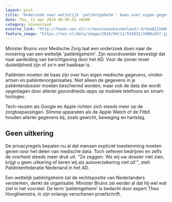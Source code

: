 ```yaml
---
layout: post
title: "Onderzoek naar wettelijk 'patiëntgeheim': baas over eigen gegevens"
date: Thu, 11 Apr 2019 09:05:52 +0200
category: binnenland
externe_link: "http://feeds.nos.nl/~r/nosnieuwsbinnenland/~3/XombZ154OHQ/2279943"
feature_image: "https://nos.nl/data/image/2019/04/11/542832/1008x567.jpg"
---
```


<p>Minister Bruins voor Medische Zorg laat een onderzoek doen naar de invoering van een wettelijk 'patiëntgeheim'. Zijn woordvoerder bevestigt dat naar aanleiding van berichtgeving door het AD. Voor de zomer moet duidelijkheid zijn of zo'n wet haalbaar is.</p>
<p>Patiënten moeten de baas zijn over hun eigen medische gegevens, vinden artsen en patiëntenorganisaties. Niet alleen de gegevens in je patiëntendossier moeten beschermd worden, maar ook de data die wordt opgeslagen door allerlei gezondheids-apps op mobiele telefoons en smart-horloges.</p>
<p>Tech-reuzen als Google en Apple richten zich steeds meer op de zorgtoepassingen. Slimme apparaten als de Apple Watch of de Fitbit houden allerlei gegevens bij, zoals gewicht, beweging en hartslag.</p>
<h2>Geen uitkering</h2>
<p>De privacyregels bepalen nu al dat mensen expliciet toestemming moeten geven voor het delen van medische data. Toch oefenen bedrijven en zelfs de overheid steeds meer druk uit. "Ze zeggen: 'Als wij uw dossier niet zien, krijgt u geen uitkering of keren wij als autoverzekering niet uit'", stelt Patiëntenfederatie Nederland in het AD.</p>
<p>Een wettelijk patiëntgeheim zal de rechtspositie van Nederlanders versterken, denkt de organisatie. Minister Bruins zei eerder al dat hij wel wat ziet in het voorstel. De term 'patiëntgeheim' is bedacht door expert Theo Hooghiemstra, in zijn onlangs verschenen proefschrift.</p><img src="http://feeds.feedburner.com/~r/nosnieuwsbinnenland/~4/XombZ154OHQ" height="1" width="1" alt=""/>
